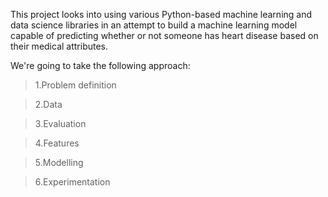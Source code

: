 This project looks into using various Python-based machine learning and data science libraries in an attempt to build a machine learning model 
capable of predicting whether or not someone has heart disease based on their medical attributes.

We're going to take the following approach:

>1.Problem definition

>2.Data

>3.Evaluation

>4.Features

>5.Modelling

>6.Experimentation
